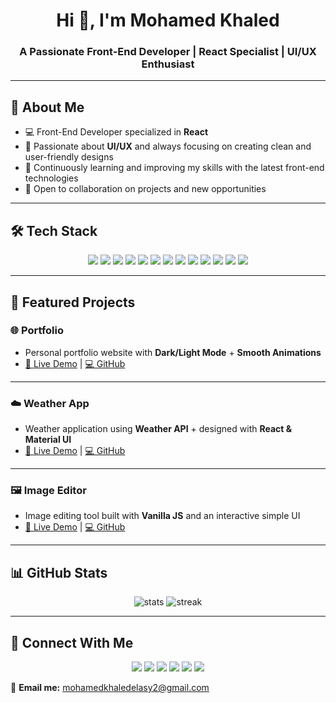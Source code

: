 <h1 align="center">Hi 👋, I'm Mohamed Khaled</h1>
<h3 align="center">A Passionate Front-End Developer | React Specialist | UI/UX Enthusiast</h3>

---

## 🚀 About Me
- 💻 Front-End Developer specialized in **React**  
- 🎨 Passionate about **UI/UX** and always focusing on creating clean and user-friendly designs  
- 🌱 Continuously learning and improving my skills with the latest front-end technologies  
- 🤝 Open to collaboration on projects and new opportunities  

---

## 🛠 Tech Stack

<p align="center">
  <img src="https://img.shields.io/badge/HTML5-E34F26?style=for-the-badge&logo=html5&logoColor=white"/>
  <img src="https://img.shields.io/badge/CSS3-1572B6?style=for-the-badge&logo=css3&logoColor=white"/>
  <img src="https://img.shields.io/badge/JavaScript-F7DF1E?style=for-the-badge&logo=javascript&logoColor=black"/>
  <img src="https://img.shields.io/badge/React-20232A?style=for-the-badge&logo=react&logoColor=61DAFB"/>
  <img src="https://img.shields.io/badge/Redux-764ABC?style=for-the-badge&logo=redux&logoColor=white"/>
  <img src="https://img.shields.io/badge/Tailwind_CSS-38B2AC?style=for-the-badge&logo=tailwind-css&logoColor=white"/>
  <img src="https://img.shields.io/badge/Sass-CC6699?style=for-the-badge&logo=sass&logoColor=white"/>
  <img src="https://img.shields.io/badge/Bootstrap-563D7C?style=for-the-badge&logo=bootstrap&logoColor=white"/>
  <img src="https://img.shields.io/badge/Material_UI-0081CB?style=for-the-badge&logo=mui&logoColor=white"/>
  <img src="https://img.shields.io/badge/Motion-000000?style=for-the-badge&logo=framer&logoColor=white"/>
  <img src="https://img.shields.io/badge/Adobe_XD-FF61F6?style=for-the-badge&logo=adobe-xd&logoColor=white"/>
  <img src="https://img.shields.io/badge/Git-F05032?style=for-the-badge&logo=git&logoColor=white"/>
  <img src="https://img.shields.io/badge/GitHub-181717?style=for-the-badge&logo=github&logoColor=white"/>
</p>

---

## 📌 Featured Projects

### 🌐 Portfolio
- Personal portfolio website with **Dark/Light Mode** + **Smooth Animations**  
- [🔗 Live Demo](https://mohamed-khaled-22.github.io/Portfolio/) | [💻 GitHub](https://github.com/Mohamed-khaled-22/Portfolio)

---

### ☁️ Weather App
- Weather application using **Weather API** + designed with **React & Material UI**  
- [🔗 Live Demo](https://mohamed-khaled-22.github.io/Weather-App/) | [💻 GitHub](https://github.com/Mohamed-khaled-22/Weather-App)

---

### 🖼️ Image Editor
- Image editing tool built with **Vanilla JS** and an interactive simple UI  
- [🔗 Live Demo](https://mohamed-khaled-22.github.io/Image-Editor/) | [💻 GitHub](https://github.com/Mohamed-khaled-22/Image-Editor)

---

## 📊 GitHub Stats

<p align="center">
  <img src="https://github-readme-stats.vercel.app/api?username=Mohamed-khaled-22&show_icons=true&theme=radical" alt="stats"/>
  <img src="https://github-readme-streak-stats.herokuapp.com/?user=Mohamed-khaled-22&theme=radical" alt="streak"/>
</p>

---

## 🤝 Connect With Me  

<p align="center">
  <a href="https://www.facebook.com/share/14GJkYbNSvD/"><img src="https://img.shields.io/badge/Facebook-1877F2?style=for-the-badge&logo=facebook&logoColor=white"/></a>
  <a href="https://www.instagram.com/mohamed_khaled_darwesh?igsh=MW9yOGIyeHZrcTRpYw=="><img src="https://img.shields.io/badge/Instagram-E4405F?style=for-the-badge&logo=instagram&logoColor=white"/></a>
  <a href="https://github.com/Mohamed-khaled-22"><img src="https://img.shields.io/badge/GitHub-181717?style=for-the-badge&logo=github&logoColor=white"/></a>
  <a href="https://www.linkedin.com/in/mohamed-khaled-2435962bb"><img src="https://img.shields.io/badge/LinkedIn-0077B5?style=for-the-badge&logo=linkedin&logoColor=white"/></a>
  <a href="https://wa.me/+201030494237"><img src="https://img.shields.io/badge/WhatsApp-25D366?style=for-the-badge&logo=whatsapp&logoColor=white"/></a>
  <a href="mailto:mohamedkhaledelasy2@gmail.com"><img src="https://img.shields.io/badge/Email-D14836?style=for-the-badge&logo=gmail&logoColor=white"/></a>
</p>

📩 **Email me:** mohamedkhaledelasy2@gmail.com
